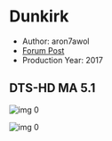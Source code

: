 # Dunkirk

* Author: aron7awol
* [Forum Post](https://www.avsforum.com/threads/bass-eq-for-filtered-movies.2995212/post-56742350)
* Production Year: 2017

## DTS-HD MA 5.1

![img 0](https://i.imgur.com/ImTsoht.jpg)

![img 0](https://i.imgur.com/yQdsnOw.jpg)

